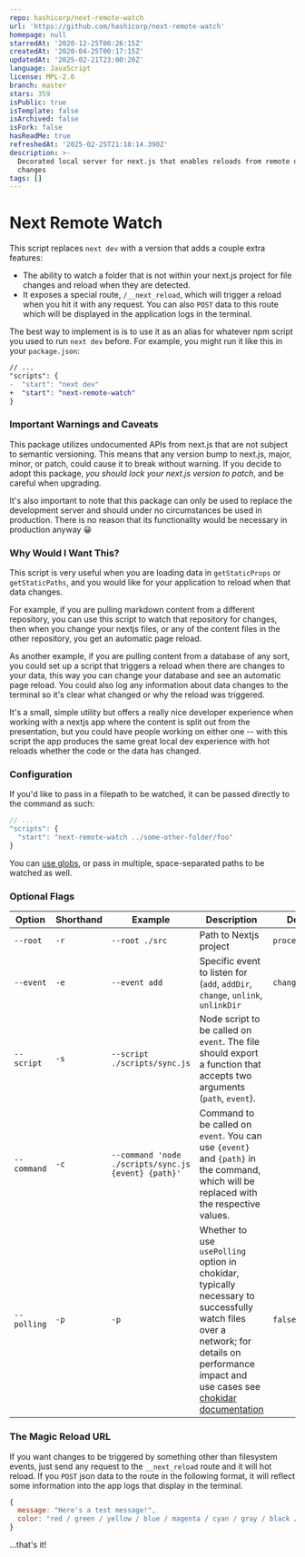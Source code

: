 ```yaml
---
repo: hashicorp/next-remote-watch
url: 'https://github.com/hashicorp/next-remote-watch'
homepage: null
starredAt: '2020-12-25T00:26:15Z'
createdAt: '2020-04-25T00:17:15Z'
updatedAt: '2025-02-21T23:00:20Z'
language: JavaScript
license: MPL-2.0
branch: master
stars: 359
isPublic: true
isTemplate: false
isArchived: false
isFork: false
hasReadMe: true
refreshedAt: '2025-02-25T21:18:14.390Z'
description: >-
  Decorated local server for next.js that enables reloads from remote data
  changes
tags: []
---
```


# Next Remote Watch

This script replaces `next dev` with a version that adds a couple extra features:

- The ability to watch a folder that is not within your next.js project for file changes and reload when they are detected.
- It exposes a special route, `/__next_reload`, which will trigger a reload when you hit it with any request. You can also `POST` data to this route which will be displayed in the application logs in the terminal.

The best way to implement is is to use it as an alias for whatever npm script you used to run `next dev` before. For example, you might run it like this in your `package.json`:

```diff
// ...
"scripts": {
-  "start": "next dev"
+  "start": "next-remote-watch"
}
```

### Important Warnings and Caveats

This package utilizes undocumented APIs from next.js that are not subject to semantic versioning. This means that any version bump to next.js, major, minor, or patch, could cause it to break without warning. If you decide to adopt this package, _you should lock your next.js version to patch_, and be careful when upgrading.

It's also important to note that this package can only be used to replace the development server and should under no circumstances be used in production. There is no reason that its functionality would be necessary in production anyway 😀

### Why Would I Want This?

This script is very useful when you are loading data in `getStaticProps` or `getStaticPaths`, and you would like for your application to reload when that data changes.

For example, if you are pulling markdown content from a different repository, you can use this script to watch that repository for changes, then when you change your nextjs files, or any of the content files in the other repository, you get an automatic page reload.

As another example, if you are pulling content from a database of any sort, you could set up a script that triggers a reload when there are changes to your data, this way you can change your database and see an automatic page reload. You could also log any information about data changes to the terminal so it's clear what changed or why the reload was triggered.

It's a small, simple utility but offers a really nice developer experience when working with a nextjs app where the content is split out from the presentation, but you could have people working on either one -- with this script the app produces the same great local dev experience with hot reloads whether the code or the data has changed.

### Configuration

If you'd like to pass in a filepath to be watched, it can be passed directly to the command as such:

```js
// ...
"scripts": {
  "start": "next-remote-watch ../some-other-folder/foo"
}
```

You can [use globs](https://github.com/micromatch/picomatch), or pass in multiple, space-separated paths to be watched as well.

### Optional Flags

| Option      | Shorthand | Example                                             | Description                                                                                                                                                                                                                                     | Default         |
| ----------- | --------- | --------------------------------------------------- | ----------------------------------------------------------------------------------------------------------------------------------------------------------------------------------------------------------------------------------------------- | --------------- |
| `--root`    | `-r`      | `--root ./src`                                      | Path to Nextjs project                                                                                                                                                                                                                          | `process.cwd()` |
| `--event`   | `-e`      | `--event add`                                       | Specific event to listen for (`add`, `addDir`, `change`, `unlink`, `unlinkDir`                                                                                                                                                                  | `change`        |
| `--script`  | `-s`      | `--script ./scripts/sync.js`                        | Node script to be called on `event`. The file should export a function that accepts two arguments (`path`, `event`).                                                                                                                            |
| `--command` | `-c`      | `--command 'node ./scripts/sync.js {event} {path}'` | Command to be called on `event`. You can use `{event}` and `{path}` in the command, which will be replaced with the respective values.                                                                                                          |
| `--polling` | `-p`      | `-p`                                                | Whether to use `usePolling` option in chokidar, typically necessary to successfully watch files over a network; for details on performance impact and use cases see [chokidar documentation](https://github.com/paulmillr/chokidar#performance) | `false`         |

### The Magic Reload URL

If you want changes to be triggered by something other than filesystem events, just send any request to the `__next_reload` route and it will hot reload. If you `POST` json data to the route in the following format, it will reflect some information into the app logs that display in the terminal.

```js
{
  message: "Here's a test message!",
  color: "red / green / yellow / blue / magenta / cyan / gray / black / white" // optional
}
```

...that's it!
